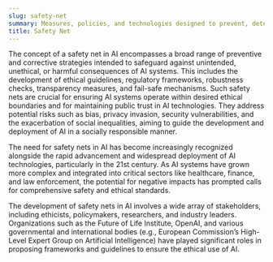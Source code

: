 ```yaml
---
slug: safety-net
summary: Measures, policies, and technologies designed to prevent, detect, and mitigate adverse outcomes or ethical issues stemming from AI systems' operation.
title: Safety Net
---
```


The concept of a safety net in AI encompasses a broad range of preventive and corrective strategies intended to safeguard against unintended, unethical, or harmful consequences of AI systems. This includes the development of ethical guidelines, regulatory frameworks, robustness checks, transparency measures, and fail-safe mechanisms. Such safety nets are crucial for ensuring AI systems operate within desired ethical boundaries and for maintaining public trust in AI technologies. They address potential risks such as bias, privacy invasion, security vulnerabilities, and the exacerbation of social inequalities, aiming to guide the development and deployment of AI in a socially responsible manner.

The need for safety nets in AI has become increasingly recognized alongside the rapid advancement and widespread deployment of AI technologies, particularly in the 21st century. As AI systems have grown more complex and integrated into critical sectors like healthcare, finance, and law enforcement, the potential for negative impacts has prompted calls for comprehensive safety and ethical standards.

The development of safety nets in AI involves a wide array of stakeholders, including ethicists, policymakers, researchers, and industry leaders. Organizations such as the Future of Life Institute, OpenAI, and various governmental and international bodies (e.g., European Commission’s High-Level Expert Group on Artificial Intelligence) have played significant roles in proposing frameworks and guidelines to ensure the ethical use of AI.
